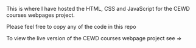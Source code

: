 This is where I have hosted the HTML, CSS and JavaScript for the CEWD courses webpages project.

Please feel free to copy any of the code in this repo

To view the live version of the CEWD courses webpage project see => 
